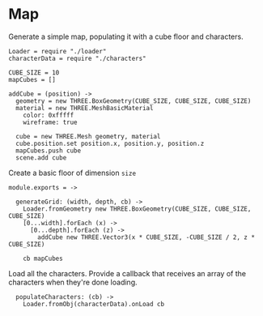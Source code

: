 Map
===

Generate a simple map, populating it with a cube floor and characters.

    Loader = require "./loader"
    characterData = require "./characters"

    CUBE_SIZE = 10
    mapCubes = []

    addCube = (position) ->
      geometry = new THREE.BoxGeometry(CUBE_SIZE, CUBE_SIZE, CUBE_SIZE)
      material = new THREE.MeshBasicMaterial
        color: 0xfffff
        wireframe: true

      cube = new THREE.Mesh geometry, material
      cube.position.set position.x, position.y, position.z
      mapCubes.push cube
      scene.add cube

Create a basic floor of dimension `size`

    module.exports = ->

      generateGrid: (width, depth, cb) ->
        Loader.fromGeometry new THREE.BoxGeometry(CUBE_SIZE, CUBE_SIZE, CUBE_SIZE)
        [0...width].forEach (x) ->
          [0...depth].forEach (z) ->
            addCube new THREE.Vector3(x * CUBE_SIZE, -CUBE_SIZE / 2, z * CUBE_SIZE)

        cb mapCubes

Load all the characters. Provide a callback that receives an array
of the characters when they're done loading.

      populateCharacters: (cb) ->
        Loader.fromObj(characterData).onLoad cb
